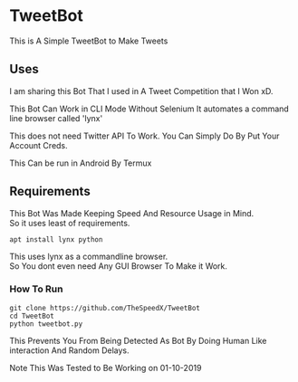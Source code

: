 # TweetBot
This is A Simple TweetBot to Make Tweets

## Uses
I am sharing this Bot That I used in A Tweet Competition that I Won xD.

This Bot Can Work in CLI Mode Without Selenium
It automates a command line browser called 'lynx'

This does not need Twitter API To Work.
You Can Simply Do By Put Your Account Creds.

This Can be run in Android By Termux

## Requirements
This Bot Was Made Keeping Speed And Resource Usage in Mind.  
So it uses least of requirements.  

```apt install lynx python```

This uses lynx as a commandline browser.  <br>
So You dont even need Any GUI Browser To Make it Work.

### How To Run 

```
git clone https://github.com/TheSpeedX/TweetBot
cd TweetBot
python tweetbot.py
```

This Prevents You From Being Detected As Bot By Doing Human Like interaction And Random Delays.

Note This Was Tested to Be Working on 01-10-2019
